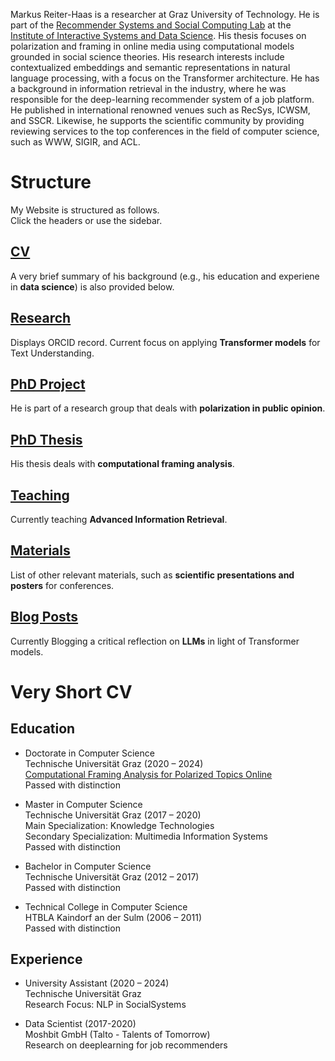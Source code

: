 Markus Reiter-Haas is a researcher at Graz University of Technology. 
He is part of the [Recommender Systems and Social Computing Lab](https://socialcomplab.github.io/) at the [Institute of Interactive Systems and Data Science](https://www.tugraz.at/institute/isds/research/research-groups/social-computing/). 
His thesis focuses on polarization and framing in online media using computational models grounded in social science theories. His research interests include contextualized embeddings and semantic representations in natural language processing, with a focus on the Transformer architecture. He has a background in information retrieval in the industry, where he was responsible for the deep-learning recommender system of a job platform. He published in international renowned venues such as RecSys, ICWSM, and SSCR. Likewise, he supports the scientific community by providing reviewing services to the top conferences in the field of computer science, such as WWW, SIGIR, and ACL.

# Structure

My Website is structured as follows.  
Click the headers or use the sidebar.  

## [CV](cv)

A very brief summary of his background (e.g., his education and experiene in **data science**) is also provided below.

## [Research](research)

Displays ORCID record. Current focus on applying **Transformer models** for Text Understanding.  

## [PhD Project](phd)

He is part of a research group that deals with **polarization in public opinion**.  

## [PhD Thesis](thesis)

His thesis deals with **computational framing analysis**.  

## [Teaching](teaching)

Currently teaching **Advanced Information Retrieval**.  

## [Materials](materials)

List of other relevant materials, such as **scientific presentations and posters** for conferences.

## [Blog Posts](posts)

Currently Blogging a critical reflection on **LLMs** in light of Transformer models.  

# Very Short CV

## Education

- Doctorate in Computer Science  
Technische Universität Graz (2020 – 2024)  
[Computational Framing Analysis for Polarized Topics Online](thesis/thesis.pdf)  
Passed with distinction  

- Master in Computer Science  
Technische Universität Graz (2017 – 2020)  
Main Specialization: Knowledge Technologies  
Secondary Specialization: Multimedia Information Systems  
Passed with distinction  

- Bachelor in Computer Science  
Technische Universität Graz (2012 – 2017)  
Passed with distinction  

- Technical College in Computer Science  
HTBLA Kaindorf an der Sulm (2006 – 2011)  
Passed with distinction  

## Experience

- University Assistant (2020 – 2024)  
Technische Universität Graz  
Research Focus: NLP in SocialSystems

- Data Scientist (2017-2020)  
Moshbit GmbH (Talto - Talents of Tomorrow)  
Research on deeplearning for job recommenders

<!-- # Publications

- Reiter-Haas, M., Klösch, B., Hadler, M., & Lex, E. (2020).  
**Bridging the Gap of Polarization in Public Opinion on Misinformed Topics.**  
*Challenging Misinformation: Exploring Limits and Approaches, workshop co-located with Social Informatics'20* ([pdf](https://socialcomplab.github.io/polarization/publications/2020misinformation_bridging.pdf))  

- Reiter-Haas, M., Wittenbrink, D., & Lacic, E. (2020, September).  
**On the Heterogeneous Information Needs in the Job Domain: A Unified Platform for Student Career.**  
*In Fourteenth ACM Conference on Recommender Systems (pp. 573-574).*  

- Reiter-Haas, M. (2020). 
**Evaluation of Job Recommendations for the Studo Jobs Platform.**  
*MA thesis.*  

- Lacic, E., Reiter-Haas, M., Kowald, D., Dareddy, M. R., Cho, J., & Lex, E. (2020).  
**Using autoencoders for session-based job recommendations.**  
*In User Modeling and User-Adapted Interaction, 1-42.*  

- Reiter-Haas, M., Lacic, E., Duricic, T., Slawicek, V., & Lex, E. (2019).  
**Should we Embed? A Study on the Online Performance of Utilizing Embeddings for Real-Time Job Recommendations.**  
*In Proceedings of the 13th ACM Conference on Recommender Systems (pp. 496-500). ACM.*  

- Lacic, E., Kowald, D., Reiter-Haas M., Slawicek, V., & Lex, E. (2018).  
**Beyond Accuracy Optimization: On the Value of Item Embeddings for Student Job Recommendations.**  
*In the International Workshop on Multi-dimensional Information Fusion for User Modeling and Personalization (IFUP'2018) co-located with the 11th ACM International Conference on Web Search and Data Mining (WSDM'2018)*  

- Reiter-Haas, M., Slawicek, V. & Lacic, E. (2018).  
**Studo Jobs: Enriching Data With Predicted Job Labels.**  
*In Workshop on Recommender Systems and Social Network Analysis (RS-SNA'2017) co-located with i-KNOW'2017*  

## Public Speaking

- How we revolutionized the future of HR.  
Fifteen Seconds 2019.

- Styria AI Slam (2019)

## Projects

- [Polarization in Public Opinion](https://socialcomplab.github.io/polarization/)  
PhD project

## Press

- [Polarisation on COVID-19 debate.](https://nachrichten.idw-online.de/2020/09/21/verschwoerung-oder-fakten-forschungsergebnisse-von-uni-graz-und-tu-graz-zeigen-polarisierung-in-der-corona-debatte-auf/) (in German)
Informationsdienst Wissenschaft e.V. -idw- 2020. -->

<!-- ## Old profile
He was previously a researcher at Moshbit GmbH and was responsible for the recommender system of the Talto career platform.There his research concentrated on creating low-dimensional embeddings for effective retrieval in the job domain. He has a background in Computer Science at the Graz University of Technology with a focus on Knowledge Technologies. His master thesis tackled the evaluation of student jobrecommendations on the Talto predecessor Studo Jobs.  -->
